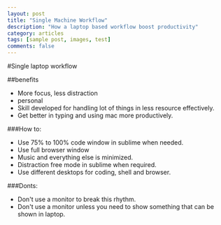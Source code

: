 ```yaml
---
layout: post
title: "Single Machine Workflow"
description: "How a laptop based workflow boost productivity"
category: articles
tags: [sample post, images, test]
comments: false
---
```

#Single laptop workflow

##benefits

- More focus, less distraction
- personal
- Skill developed for handling lot of things in less resource effectively.
- Get better in typing and using mac more productively.


###How to:

- Use 75% to 100% code window in sublime when needed.
- Use full browser window 
- Music and everything else is minimized. 
- Distraction free mode in sublime when required. 
- Use different desktops for coding, shell and browser.

###Donts:

- Don't use a monitor to break this rhythm.
- Don't use a monitor unless you need to show something that can be shown in laptop.


